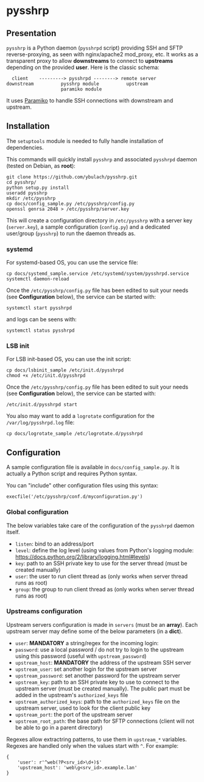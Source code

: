 # pysshrp

## Presentation
`pysshrp` is a Python daemon (`pysshrpd` script) providing SSH and SFTP reverse-proxying, as seen with nginx/apache2 mod_proxy, etc. It works as a transparent proxy to allow **downstreams** to connect to **upstreams** depending on the provided **user**. Here is the classic schema:

	  client 	---------> pysshrpd --------> remote server
	downstream 			pysshrp module			upstream
						paramiko module

It uses [Paramiko](https://github.com/paramiko/paramiko) to handle SSH connections with downstream and upstream.

## Installation
The `setuptools` module is needed to fully handle installation of dependencies.

This commands will quickly install `pysshrp` and associated `pysshrpd` daemon (tested on Debian, as **root**):

	git clone https://github.com/ybulach/pysshrp.git
	cd pysshrp/
	python setup.py install
	useradd pysshrp
	mkdir /etc/pysshrp
	cp docs/config_sample.py /etc/pysshrp/config.py
	openssl genrsa 2048 > /etc/pysshrp/server.key

This will create a configuration directory in `/etc/pysshrp` with a server key (`server.key`), a sample configuration (`config.py`) and a dedicated user/group (`pysshrp`) to run the daemon threads as.

### systemd
For systemd-based OS, you can use the service file:

	cp docs/systemd_sample.service /etc/systemd/system/pysshrpd.service
	systemctl daemon-reload

Once the `/etc/pysshrp/config.py` file has been edited to suit your needs (see **Configuration** below), the service can be started with:

	systemctl start pysshrpd

and logs can be seens with:

	systemctl status pysshrpd

### LSB init
For LSB init-based OS, you can use the init script:

	cp docs/lsbinit_sample /etc/init.d/pysshrpd
	chmod +x /etc/init.d/pysshrpd

Once the `/etc/pysshrp/config.py` file has been edited to suit your needs (see **Configuration** below), the service can be started with:

	/etc/init.d/pysshrpd start

You also may want to add a `logrotate` configuration for the `/var/log/pysshrpd.log` file:

	cp docs/logrotate_sample /etc/logrotate.d/pysshrpd

## Configuration
A sample configuration file is available in `docs/config_sample.py`. It is actually a Python script and requires Python syntax.

You can "include" other configuration files using this syntax:

	execfile('/etc/pysshrp/conf.d/myconfiguration.py')

### Global configuration
The below variables take care of the configuration of the `pysshrpd` daemon itself.

- `listen`: bind to an address/port
- `level`: define the log level (using values from Python's logging module: https://docs.python.org/2/library/logging.html#levels)
- `key`: path to an SSH private key to use for the server thread (must be created manually)
- `user`: the user to run client thread as (only works when server thread runs as root)
- `group`: the group to run client thread as (only works when server thread runs as root)

### Upstreams configuration
Upstream servers configuration is made in `servers` (must be an **array**). Each upstream server may define some of the below parameters (in a **dict**).

- `user`: **MANDATORY** a string/regex for the incoming login:
- `password`: use a local password / do not try to login to the upstream using this password (useful with `upstream_password`)
- `upstream_host`: **MANDATORY** the address of the upstream SSH server
- `upstream_user`: set another login for the upstream server
- `upstream_password`: set another password for the upstream server
- `upstream_key`: path to an SSH private key to use to connect to the upstream server (must be created manually). The public part must be added in the upstream's `authorized_keys` file
- `upstream_authorized_keys`: path to the `authorized_keys` file on the upstream server, used to look for the client public key
- `upstream_port`: the port of the upstream server
- `upstream_root_path`: the base path for SFTP connections (client will not be able to go in a parent directory)

Regexes allow extractring patterns, to use them in `upstream_*` variables. Regexes are handled only when the values start with `^`. For example:

	{
		'user': r'^web(?P<srv_id>\d+)$'
		'upstream_host': 'web\g<srv_id>.example.lan'
	}
